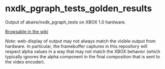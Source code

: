 nxdk_pgraph_tests_golden_results
===

Output of abaire/nxdk_pgraph_tests on XBOX 1.0 hardware.

[Browsable in the wiki](https://github.com/abaire/nxdk_pgraph_tests_golden_results/wiki/Results)

*Note*: web-display of output may not always match the visible output from hardware.
In particular, the framebuffer captures in this repository will respect alpha values in a
way that may not match the XBOX behavior (which typically ignores the alpha component in the
final composition that is sent to the video encoder).
